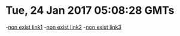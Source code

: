 # Tue, 24 Jan 2017 05:08:28 GMTs
-[non exist link1](../nonexisted1.md)
-[non exist link2](../nonexisted2.md)
-[non exist link3](../nonexisted3.md)
